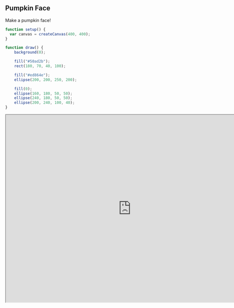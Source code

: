 ## Pumpkin Face

<script src="p5/p5.js"></script>
<script src="face.js"></script>

Make a pumpkin face!

```javascript
function setup() {
  var canvas = createCanvas(400, 400);
}

function draw() {
    background(0);

    fill("#50ad2b");
    rect(180, 70, 40, 100);

    fill("#ed864e");
    ellipse(200, 200, 250, 200);

    fill(0);
    ellipse(160, 180, 50, 50);
    ellipse(240, 180, 50, 50);
    ellipse(200, 240, 100, 40);
}
```

<div id="sketch">
</div>

<iframe id="p5.js web editor embed"
    title="p5.js web editor embed"
    width="800"
    height="600"
    src="https://editor.p5js.org/">
</iframe>


